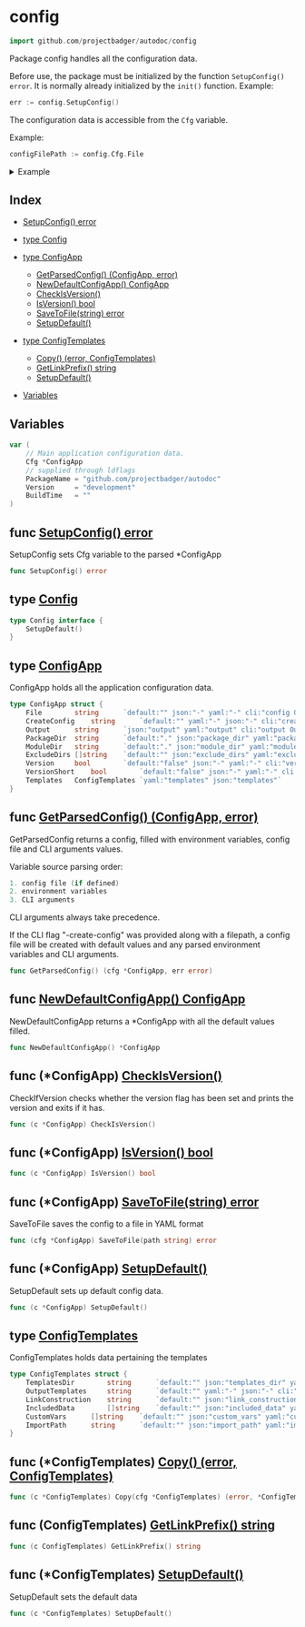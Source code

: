 
# config

```go
import github.com/projectbadger/autodoc/config
```

Package config handles all the configuration data.

Before use, the package must be initialized by the function `SetupConfig() error`. It is normally already initialized by the `init()` function.
Example:

```go
err := config.SetupConfig()

```
The configuration data is accessible from the `Cfg` variable.

Example:

```go
configFilePath := config.Cfg.File

```


<details>
<summary>Example</summary>
<p>

```go
{

	fmt.Println(config.Cfg.PackageDir)

}
```
</p></details>

## Index

- [SetupConfig() error](#func-setupconfig-error)

- [type Config](#type-config)
- [type ConfigApp](#type-configapp)
  - [GetParsedConfig() (ConfigApp, error)](#func-getparsedconfig-configapp-error)
  - [NewDefaultConfigApp() ConfigApp](#func-newdefaultconfigapp-configapp)
  - [CheckIsVersion()](#func-configapp-checkisversion)
  - [IsVersion() bool](#func-configapp-isversion-bool)
  - [SaveToFile(string) error](#func-configapp-savetofilestring-error)
  - [SetupDefault()](#func-configapp-setupdefault)
- [type ConfigTemplates](#type-configtemplates)
  - [Copy() (error, ConfigTemplates)](#func-configtemplates-copy-error-configtemplates)
  - [GetLinkPrefix() string](#func-configtemplates-getlinkprefix-string)
  - [SetupDefault()](#func-configtemplates-setupdefault)
- [Variables](#variables)

## Variables
```go
var (
	// Main application configuration data.
	Cfg	*ConfigApp
	// supplied through ldflags
	PackageName	= "github.com/projectbadger/autodoc"
	Version		= "development"
	BuildTime	= ""
)

```

## func [SetupConfig() error](<config.go#L70>)

SetupConfig sets Cfg variable to the parsed *ConfigApp


```go
func SetupConfig() error
```


## type [Config](<config.go#L19>)
```go
type Config interface {
	SetupDefault()
}
```

## type [ConfigApp](<configApp.go#L11>)

ConfigApp holds all the application configuration data.
```go
type ConfigApp struct {
	File		string		`default:"" json:"-" yaml:"-" cli:"config Config file path\n     "`
	CreateConfig	string		`default:"" yaml:"-" json:"-" cli:"create-config Create a named default config file with cli parameters and environment variables.\n   "`
	Output		string		`json:"output" yaml:"output" cli:"output Output the generated documentation to file\n    "`
	PackageDir	string		`default:"." json:"package_dir" yaml:"package_dir" cli:"package Package directory filepath.\nThe contents of this directory will be parsed as a Go package\n      "`
	ModuleDir	string		`default:"." json:"module_dir" yaml:"module_dir" cli:"module Module directory filepath.\nThe contents of this directory will be parsed as a Go module\n      "`
	ExcludeDirs	[]string	`default:"" json:"exclude_dirs" yaml:"exclude_dirs" cli:"exclude Exclude directories from the package search.\nDefault:\n  node_nodules;.git\n      "`
	Version		bool		`default:"false" json:"-" yaml:"-" cli:"version Print version"`
	VersionShort	bool		`default:"false" json:"-" yaml:"-" cli:"v Print version"`
	Templates	ConfigTemplates	`yaml:"templates" json:"templates"`
}
```

## func [GetParsedConfig() (ConfigApp, error)](<config.go#L46>)

GetParsedConfig returns a config, filled with
environment variables, config file and CLI arguments
values.

Variable source parsing order:
```go
1. config file (if defined)
2. environment variables
3. CLI arguments

```
CLI arguments always take precedence.

If the CLI flag "-create-config" was provided along with
a filepath, a config file will be created with default
values and any parsed environment variables and CLI
arguments.


```go
func GetParsedConfig() (cfg *ConfigApp, err error)
```
## func [NewDefaultConfigApp() ConfigApp](<config.go#L25>)

NewDefaultConfigApp returns a *ConfigApp with all the
default values filled.


```go
func NewDefaultConfigApp() *ConfigApp
```

## func (*ConfigApp) [CheckIsVersion()](<configApp.go#L29>)

CheckIfVersion checks whether the version flag has been
set and prints the version and exits if it has.


```go
func (c *ConfigApp) CheckIsVersion()
```
## func (*ConfigApp) [IsVersion() bool](<configApp.go#L23>)

```go
func (c *ConfigApp) IsVersion() bool
```
## func (*ConfigApp) [SaveToFile(string) error](<configApp.go#L39>)

SaveToFile saves the config to a file in YAML format


```go
func (cfg *ConfigApp) SaveToFile(path string) error
```
## func (*ConfigApp) [SetupDefault()](<configApp.go#L51>)

SetupDefault sets up default config data.


```go
func (c *ConfigApp) SetupDefault()
```

## type [ConfigTemplates](<configTemplates.go#L4>)

ConfigTemplates holds data pertaining the templates
```go
type ConfigTemplates struct {
	TemplatesDir		string		`default:"" json:"templates_dir" yaml:"templates_dir" cli:"templates Templates directory filepath.\nThe templates within must have same names as the original ones:\n vars.md, constants.md, example.md, functionDefinition.md, functionHeading.md, function.md, type.md, index.md, subpackages.md overview.md, package.md, doc.md, mod.md\nDefault templates will be used instead the missing ones.\n      "`
	OutputTemplates		string		`default:"" yaml:"-" json:"-" cli:"output-templates Output template files to the provided directory path.\nIf empty, current working directory will be used.\n   "`
	LinkConstruction	string		`default:"" json:"link_construction" yaml:"link_construction" cli:"link-construction Links construction\n  Options: [ direct | github | gitlab | gitea ]\n      "`
	IncludedData		[]string	`default:"" json:"included_data" yaml:"included_data" cli:"included-data Data to be included in the rendered doc.\n  Options:\n    name,doc,examples,variables,constants,functions,function_examples,types,type_examples,type_functions,type_methods,index\n      " separator:","`
	CustomVars		[]string	`default:"" json:"custom_vars" yaml:"custom_vars" cli:"custom-vars Custom data to be included in the template overrides\n  Example:\n    -custom-vars var1=value1,var2=value2\n      " separator:","`
	ImportPath		string		`default:"" json:"import_path" yaml:"import_path" cli:"import-path Package import path. Will be parsed as a git server repository URL for links in the documentation.\n      "`
}
```

## func (*ConfigTemplates) [Copy() (error, ConfigTemplates)](<configTemplates.go#L13>)

```go
func (c *ConfigTemplates) Copy(cfg *ConfigTemplates) (error, *ConfigTemplates)
```
## func (ConfigTemplates) [GetLinkPrefix() string](<configTemplates.go#L37>)

```go
func (c ConfigTemplates) GetLinkPrefix() string
```
## func (*ConfigTemplates) [SetupDefault()](<configTemplates.go#L18>)

SetupDefault sets the default data


```go
func (c *ConfigTemplates) SetupDefault()
```

